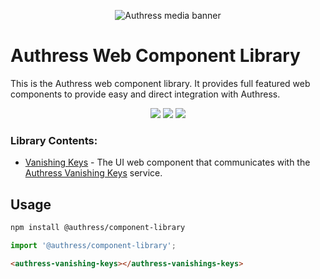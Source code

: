 <p id="main" align="center">
  <img src="https://authress.io/static/images/linkedin-banner.png" alt="Authress media banner">
</p>

# Authress Web Component Library
This is the Authress web component library. It provides full featured web components to provide easy and direct integration with Authress.

<p align="center">
    <a href="./LICENSE" alt="apache 2.0 license"><img src="https://img.shields.io/badge/license-Apache%202.0-blue.svg"></a>
    <a href="https://www.npmjs.com/package/@authress/component-library" alt="npm version"><img src="https://badge.fury.io/js/@authress%2Fcomponent-library.svg"></a>
    <a href="https://www.npmjs.com/package/@authress/component-library" alt="npm version"><img src="https://img.shields.io/badge/webcomponents.org-@Authress%2FLogin-blue.svg?style=social"></a>
</p>


### Library Contents:
* [Vanishing Keys](./src/components/vanishingKeys.js) - The UI web component that communicates with the [Authress Vanishing Keys](https://github.com/Authress/vanishing-keys) service.

## Usage

```sh
npm install @authress/component-library
```

```js
import '@authress/component-library';
```

```html
<authress-vanishing-keys></authress-vanishings-keys>
```
